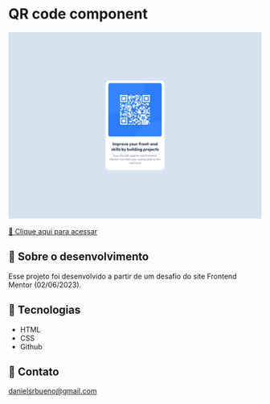 # QR code component

![preview](./images/print.png)

[🔗 Clique aqui para acessar](https://danielsrbueno.github.io/frontendmentor-qrcode/)

## 🎯 Sobre o desenvolvimento

Esse projeto foi desenvolvido a partir de um desafio do site Frontend Mentor (02/06/2023).

## 👾 Tecnologias

- HTML
- CSS
- Github

## 📱 Contato

danielsrbueno@gmail.com
